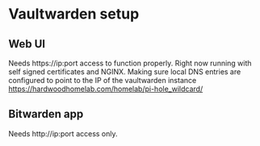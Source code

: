 # Vaultwarden setup

## Web UI
Needs https://ip:port access to function properly. Right now running with self signed certificates and NGINX. 
Making sure local DNS entries are configured to point to the IP of the vaultwarden instance
https://hardwoodhomelab.com/homelab/pi-hole_wildcard/

## Bitwarden app
Needs http://ip:port access only.
